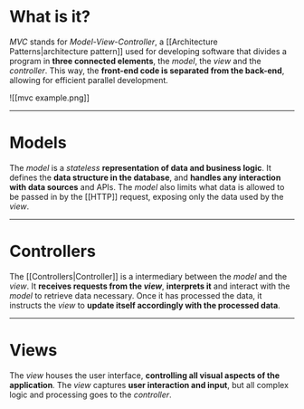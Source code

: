 # What is it?

*MVC* stands for *Model-View-Controller*, a [[Architecture Patterns|architecture pattern]] used for developing software that divides a program in **three connected elements**, the *model*, the *view* and the *controller*.
This way, the **front-end code is separated from the back-end**, allowing for efficient parallel development.

![[mvc example.png]]
___
# Models

The *model* is a *stateless* **representation of data and business logic**. It defines the **data structure in the database**, and **handles any interaction with data sources** and APIs.
The *model* also limits what data is allowed to be passed in by the [[HTTP]] request, exposing only the data used by the *view*.

___
# Controllers

The [[Controllers|Controller]] is a intermediary between the *model* and the *view*. It **receives requests from the *view***, **interprets it** and interact with the *model* to retrieve data necessary. Once it has processed the data, it instructs the *view* to **update itself accordingly with the processed data**.

___
# Views

The *view* houses the user interface, **controlling all visual aspects of the application**. The *view* captures **user interaction and input**, but all complex logic and processing goes to the *controller*.
